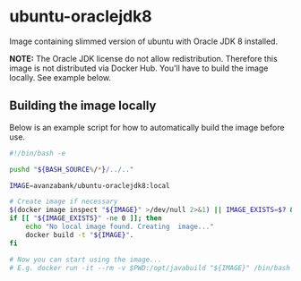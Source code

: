 # ubuntu-oraclejdk8

Image containing slimmed version of ubuntu with Oracle JDK 8 installed.

**NOTE:** The Oracle JDK license do not allow redistribution. Therefore this image is not distributed via Docker Hub.
You'll have to build the image locally. See example below.

## Building the image locally

Below is an example script for how to automatically build the image before use.

````bash
#!/bin/bash -e

pushd "${BASH_SOURCE%/*}/../.."

IMAGE=avanzabank/ubuntu-oraclejdk8:local

# Create image if necessary
$(docker image inspect "${IMAGE}" >/dev/null 2>&1) || IMAGE_EXISTS=$? && true
if [[ "${IMAGE_EXISTS}" -ne 0 ]]; then
    echo "No local image found. Creating  image..."
    docker build -t "${IMAGE}".
fi

# Now you can start using the image...
# E.g. docker run -it --rm -v $PWD:/opt/javabuild "${IMAGE}" /bin/bash -c "cd /opt/javabuild; ./mvnw clean package"

````
